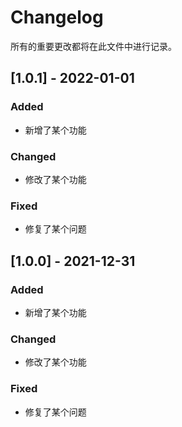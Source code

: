 # Changelog

所有的重要更改都将在此文件中进行记录。

## [1.0.1] - 2022-01-01

### Added

- 新增了某个功能

### Changed

- 修改了某个功能

### Fixed

- 修复了某个问题

## [1.0.0] - 2021-12-31

### Added

- 新增了某个功能

### Changed

- 修改了某个功能

### Fixed

- 修复了某个问题
